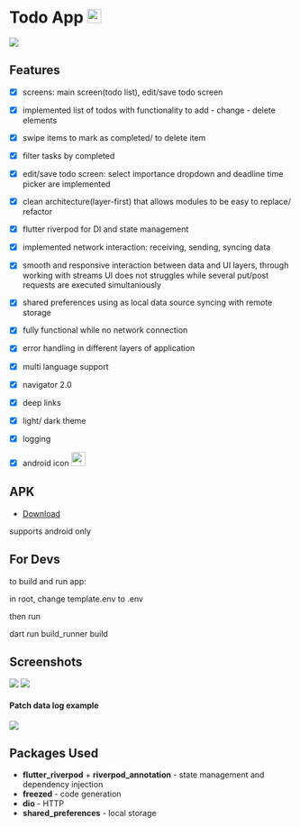 # Todo App <img src="https://github.com/Sotonka/yandex_flutter_task/blob/2-Jason-Statham/INFO/images/0.png" width="25" />
<img src="https://github.com/Sotonka/yandex_flutter_task/blob/2-Jason-Statham/INFO/images/1.png">

## Features
- [x] screens: main screen(todo list), edit/save todo screen
      
- [x] implemented list of todos with functionality to add - change - delete elements
      
- [x] swipe items to mark as completed/ to delete item
      
- [x] filter tasks by completed
      
- [x] edit/save todo screen: select importance dropdown and deadline time picker are implemented
      
- [x] clean architecture(layer-first) that allows modules to be easy to replace/ refactor
      
- [x] flutter riverpod for DI and state management
      
- [x] implemented network interaction: receiving, sending, syncing data
      
- [x] smooth and responsive interaction between data and UI layers, through working with streams UI does not struggles while several put/post requests are executed simultaniously
      
- [x] shared preferences using as local data source syncing with remote storage
      
- [x] fully functional while no network connection
      
- [x] error handling in different layers of application
      
- [x] multi language support

- [x] navigator 2.0

- [x] deep links
      
- [x] light/ dark theme
      
- [x] logging
      
- [x] android icon <img src="https://github.com/Sotonka/yandex_flutter_task/blob/2-Jason-Statham/INFO/images/0.png" width="25" />

## APK
- [Download](https://github.com/Sotonka/todo_list/raw/main/INFO/app3.apk)
  
supports android only

## For Devs

to build and run app:

in root, change template.env to .env

then run

dart run build_runner build

## Screenshots
<img src="https://github.com/Sotonka/yandex_flutter_task/blob/2-Jason-Statham/INFO/images/2.png">
<img src="https://github.com/Sotonka/yandex_flutter_task/blob/2-Jason-Statham/INFO/images/3.png">

#### Patch data log example
<img src="https://github.com/Sotonka/yandex_flutter_task/blob/2-Jason-Statham/INFO/images/4.png">

## Packages Used
- **flutter_riverpod** + **riverpod_annotation** - state management and dependency injection
- **freezed** - code generation
- **dio** - HTTP
- **shared_preferences** - local storage
  
 

